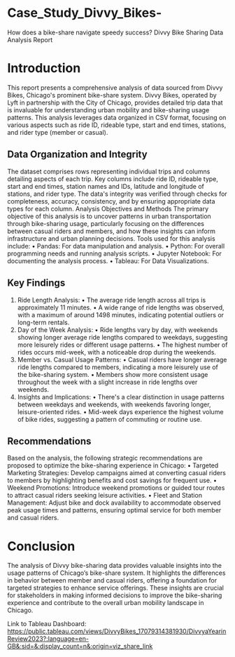 # Case_Study_Divvy_Bikes-
How does a bike-share navigate speedy success?
Divvy Bike Sharing Data Analysis Report
# Introduction
This report presents a comprehensive analysis of data sourced from Divvy Bikes, Chicago's prominent bike-share system. Divvy Bikes, operated by Lyft in partnership with the City of Chicago, provides detailed trip data that is invaluable for understanding urban mobility and bike-sharing usage patterns. This analysis leverages data organized in CSV format, focusing on various aspects such as ride ID, rideable type, start and end times, stations, and rider type (member or casual).
## Data Organization and Integrity
The dataset comprises rows representing individual trips and columns detailing aspects of each trip. Key columns include ride ID, rideable type, start and end times, station names and IDs, latitude and longitude of stations, and rider type. The data's integrity was verified through checks for completeness, accuracy, consistency, and by ensuring appropriate data types for each column.
Analysis Objectives and Methods
The primary objective of this analysis is to uncover patterns in urban transportation through bike-sharing usage, particularly focusing on the differences between casual riders and members, and how these insights can inform infrastructure and urban planning decisions.
Tools used for this analysis include:
•	Pandas: For data manipulation and analysis.
•	Python: For overall programming needs and running analysis scripts.
•	Jupyter Notebook: For documenting the analysis process.
•	Tableau: For Data Visualizations. 




## Key Findings
1.	Ride Length Analysis:
•	The average ride length across all trips is approximately 11 minutes.
•	A wide range of ride lengths was observed, with a maximum of around 1498 minutes, indicating potential outliers or long-term rentals.
2.	Day of the Week Analysis:
•	Ride lengths vary by day, with weekends showing longer average ride lengths compared to weekdays, suggesting more leisurely rides or different usage patterns.
•	The highest number of rides occurs mid-week, with a noticeable drop during the weekends.
3.	Member vs. Casual Usage Patterns:
•	Casual riders have longer average ride lengths compared to members, indicating a more leisurely use of the bike-sharing system.
•	Members show more consistent usage throughout the week with a slight increase in ride lengths over weekends.
4.	Insights and Implications:
•	There's a clear distinction in usage patterns between weekdays and weekends, with weekends favoring longer, leisure-oriented rides.
•	Mid-week days experience the highest volume of bike rides, suggesting a pattern of commuting or routine use.
## Recommendations
Based on the analysis, the following strategic recommendations are proposed to optimize the bike-sharing experience in Chicago:
•	Targeted Marketing Strategies: Develop campaigns aimed at converting casual riders to members by highlighting benefits and cost savings for frequent use.
•	Weekend Promotions: Introduce weekend promotions or guided tour routes to attract casual riders seeking leisure activities.
•	Fleet and Station Management: Adjust bike and dock availability to accommodate observed peak usage times and patterns, ensuring optimal service for both member and casual riders.
# Conclusion
The analysis of Divvy bike-sharing data provides valuable insights into the usage patterns of Chicago’s bike-share system. It highlights the differences in behavior between member and casual riders, offering a foundation for targeted strategies to enhance service offerings. These insights are crucial for stakeholders in making informed decisions to improve the bike-sharing experience and contribute to the overall urban mobility landscape in Chicago.

Link to Tableau Dashboard: https://public.tableau.com/views/DivvyBikes_17079314381930/DivvyaYearinReview2023?:language=en-GB&:sid=&:display_count=n&:origin=viz_share_link
